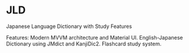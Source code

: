 # JLD
Japanese Language Dictionary with Study Features

Features:
Modern MVVM architecture and Material UI.
English-Japanese Dictionary using JMdict and KanjiDic2.
Flashcard study system.

